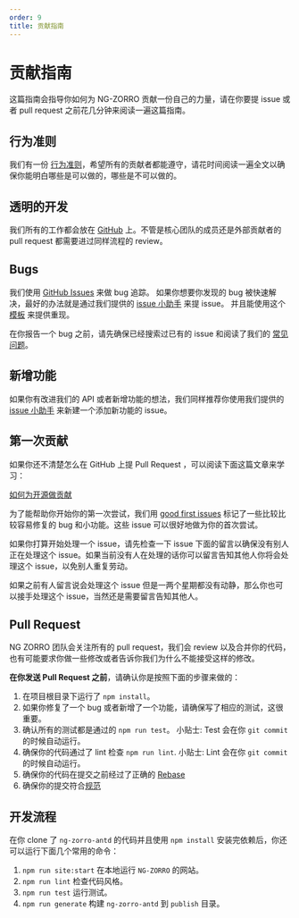 ```yaml
---
order: 9
title: 贡献指南
---
```

# 贡献指南

这篇指南会指导你如何为 NG-ZORRO 贡献一份自己的力量，请在你要提 issue 或者 pull request 之前花几分钟来阅读一遍这篇指南。

## 行为准则

我们有一份 [行为准则](https://github.com/NG-ZORRO/ng-zorro-antd/blob/master/CODE_OF_CONDUCT.md)，希望所有的贡献者都能遵守，请花时间阅读一遍全文以确保你能明白哪些是可以做的，哪些是不可以做的。

## 透明的开发

我们所有的工作都会放在 [GitHub](https://github.com/NG-ZORRO/ng-zorro-antd) 上。不管是核心团队的成员还是外部贡献者的 pull request 都需要进过同样流程的 review。

## Bugs

我们使用 [GitHub Issues](https://github.com/NG-ZORRO/ng-zorro-antd/issues) 来做 bug 追踪。 如果你想要你发现的 bug 被快速解决，最好的办法就是通过我们提供的 [issue 小助手](https://ng.ant.design/issue-helper/#/zh) 来提 issue。 并且能使用这个 [模板](https://stackblitz.com/edit/ng-zorro-antd-setup?file=app%2Fapp.component.ts) 来提供重现。

在你报告一个 bug 之前，请先确保已经搜索过已有的 issue 和阅读了我们的 [常见问题](docs/faq/zh)。

## 新增功能

如果你有改进我们的 API 或者新增功能的想法，我们同样推荐你使用我们提供的 [issue 小助手](https://ng.ant.design/issue-helper/#/zh) 来新建一个添加新功能的 issue。

## 第一次贡献

如果你还不清楚怎么在 GitHub 上提 Pull Request ，可以阅读下面这篇文章来学习：

[如何为开源做贡献](https://opensource.guide/zh-cn/how-to-contribute/)

为了能帮助你开始你的第一次尝试，我们用 [good first issues](https://github.com/NG-ZORRO/ng-zorro-antd/labels/good%20first%20issue) 标记了一些比较比较容易修复的 bug 和小功能。这些 issue 可以很好地做为你的首次尝试。

如果你打算开始处理一个 issue，请先检查一下 issue 下面的留言以确保没有别人正在处理这个 issue。如果当前没有人在处理的话你可以留言告知其他人你将会处理这个 issue，以免别人重复劳动。

如果之前有人留言说会处理这个 issue 但是一两个星期都没有动静，那么你也可以接手处理这个 issue，当然还是需要留言告知其他人。

## Pull Request

NG ZORRO 团队会关注所有的 pull request，我们会 review 以及合并你的代码，也有可能要求你做一些修改或者告诉你我们为什么不能接受这样的修改。

**在你发送 Pull Request 之前**，请确认你是按照下面的步骤来做的：

1. 在项目根目录下运行了 `npm install`。
2. 如果你修复了一个 bug 或者新增了一个功能，请确保写了相应的测试，这很重要。
3. 确认所有的测试都是通过的 `npm run test`。 小贴士: Test 会在你 `git commit` 的时候自动运行。
4. 确保你的代码通过了 lint 检查 `npm run lint`. 小贴士: Lint 会在你 `git commit` 的时候自动运行。
5. 确保你的代码在提交之前经过了正确的 [Rebase](https://www.digitalocean.com/community/tutorials/how-to-rebase-and-update-a-pull-request)
6. 确保你的提交符合[规范](https://github.com/NG-ZORRO/ng-zorro-antd/blob/master/CONTRIBUTING.md#-commit-message-guidelines)

## 开发流程

在你 clone 了 `ng-zorro-antd`  的代码并且使用 `npm install` 安装完依赖后，你还可以运行下面几个常用的命令：

1. `npm run site:start` 在本地运行 `NG-ZORRO` 的网站。
2. `npm run lint` 检查代码风格。
3. `npm run test` 运行测试。
5. `npm run generate` 构建 `ng-zorro-antd` 到 `publish` 目录。
